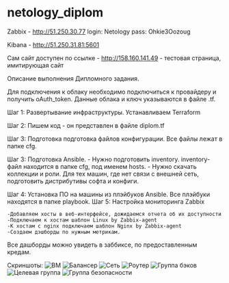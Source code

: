 # netology_diplom

Zabbix - http://51.250.30.77 login: Netology pass: Ohkie3Oozoug

Kibana - http://51.250.31.81:5601

Сам сайт доступен по ссылке - http://158.160.141.49 - тестовая страница, имитирующая сайт

Описание выполнения Дипломного задания.

Для подключения к облаку необходимо подключиться к провайдеру и получить oAuth_token. Данные облака и ключ указываются в  файле .tf.

Шаг 1: Развертывание инфраструктуры. Устанавливаем Terraform

Шаг 2: Пишем код - он представлен в файле diplom.tf 

Шаг 3: Подготовка подготовка файлов конфигурации. Все файлы лежат в папке cfg.

Шаг 3: Подготовка Ansible. 
       - Нужно подготовить inventory. inventory-файл находится в папке cfg, под именем hosts.
       - Нужно скачать коллекции и роли. Для тех машин, где нет связи с внешней сеть, подготовить дистрибутивы софта и конфиги.

Шаг 4: Установка ПО на машины из плэйбуков Ansible. Все плэйбуки находятся в папке playbook.
Шаг 5: Настройка мониторинга Zabbix

    -Добавляем хосты в веб-интерфейсе, дожидаемся отчета об их доступности
    -Подключаем к хостам шаблон Linux by Zabbix-agent
    -К хостам с nginx подключаем шаблон Nginx by Zabbix-agent
    -Создаем дэшборды по нужным метрикам.
Все дашборды можно увидеть в заббиксе, по предоставленным кредам.

Скриншоты:
![ВМ](https://github.com/d-nikolaev-cybersec/netology_diplom/assets/107998187/62843753-da7b-4b67-b3c6-3f5a54cf0d96)
![Балансер](https://github.com/d-nikolaev-cybersec/netology_diplom/assets/107998187/d9cd5f07-35cd-48f2-a5e0-aa54972eba11)
![Сеть](https://github.com/d-nikolaev-cybersec/netology_diplom/assets/107998187/881a6f70-1f07-4f67-8efc-ef7792fb46e8)
![Роутер](https://github.com/d-nikolaev-cybersec/netology_diplom/assets/107998187/0d0d6b34-3d0f-4c33-b4c5-227d419c8a93)
![Группа бэков](https://github.com/d-nikolaev-cybersec/netology_diplom/assets/107998187/ea2af7cb-1db2-47d1-b508-973a9d9aefdc)
![Целевая группа](https://github.com/d-nikolaev-cybersec/netology_diplom/assets/107998187/b0f5adb5-c849-452b-842e-f5a588426051)
![Группа безопасности](https://github.com/d-nikolaev-cybersec/netology_diplom/assets/107998187/cb153fca-1c18-4621-9e5c-37fecd14b6d7)







